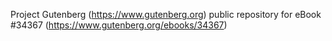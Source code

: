 Project Gutenberg (https://www.gutenberg.org) public repository for eBook #34367 (https://www.gutenberg.org/ebooks/34367)
